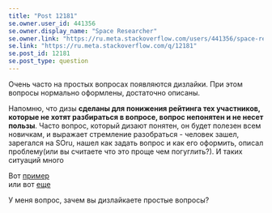 ```yaml
---
title: "Post 12181"
se.owner.user_id: 441356
se.owner.display_name: "Space Researcher"
se.owner.link: "https://ru.meta.stackoverflow.com/users/441356/space-researcher"
se.link: "https://ru.meta.stackoverflow.com/q/12181"
se.post_id: 12181
se.post_type: question
---
```

<p>Очень часто на простых вопросах появляются дизлайки. При этом вопросы нормально оформлены, достаточно описаны.</p>
<p>Напомню, что дизы <strong>сделаны для понижения рейтинга тех учаcтников, которые не хотят разбираться в вопросе, вопрос непонятен и не несет пользы</strong>.
Часто вопрос, который дизают понятен, он будет полезен всем новичкам, и выражает стремление разобраться - человек зашел, зарегался на SOru, нашел как задать вопрос и как его оформить, описал проблему(или вы считаете что это проще чем погуглить?). И таких ситуаций много</p>
<p>Вот <a href="https://ru.stackoverflow.com/questions/1461222/%D0%9D%D0%B5-%D1%80%D0%B0%D0%B1%D0%BE%D1%82%D0%B0%D0%B5%D1%82-pip">пример</a> <br />
или вот <a href="https://ru.stackoverflow.com/questions/1461299/%D0%9A%D0%B0%D0%BA-%D0%BF%D0%B5%D1%80%D0%B5%D0%B4%D0%B0%D1%82%D1%8C-%D1%84%D1%83%D0%BD%D0%BA%D1%86%D0%B8%D1%8E-%D0%B2-%D1%81%D1%82%D1%80%D1%83%D0%BA%D1%82%D1%83%D1%80%D1%83-c">еще</a></p>
<p>У меня вопрос, зачем вы дизлайкаете простые вопросы?</p>
